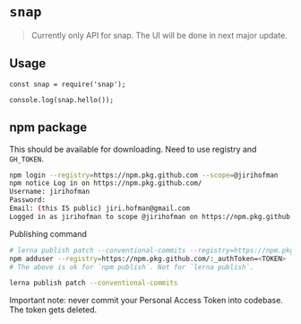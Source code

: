 # `snap`

> Currently only API for snap. The UI will be done in next major update.

## Usage

```
const snap = require('snap');

console.log(snap.hello());
```

## npm package
This should be available for downloading. Need to use registry and `GH_TOKEN`.
```sh
npm login --registry=https://npm.pkg.github.com --scope=@jirihofman 
npm notice Log in on https://npm.pkg.github.com/
Username: jirihofman
Password: 
Email: (this IS public) jiri.hofman@gmail.com
Logged in as jirihofman to scope @jirihofman on https://npm.pkg.github.com/.
```

Publishing command
```sh
# lerna publish patch --conventional-commits --registry=https://npm.pkg.github.com --scope=@jirihofman
npm adduser --registry=https://npm.pkg.github.com/:_authToken=<TOKEN>
# The above is ok for `npm publish`. Not for `lerna publish`.

lerna publish patch --conventional-commits
```
Important note: never commit your Personal Access Token into codebase. The token gets deleted.
